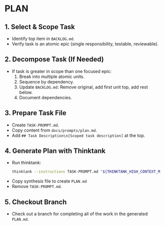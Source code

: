 # PLAN

## 1. Select & Scope Task
- Identify top item in `BACKLOG.md`.
- Verify task is an atomic epic (single responsibility, testable, reviewable).

## 2. Decompose Task (If Needed)
- If task is greater in scope than one focused epic:
    1. Break into multiple atomic units.
    2. Sequence by dependency.
    3. Update `BACKLOG.md`: Remove original, add first unit top, add rest below.
    4. Document dependencies.

## 3. Prepare Task File
- Create `TASK-PROMPT.md`.
- Copy content from `docs/prompts/plan.md`.
- Add `## Task Description\n[Scoped task description]` at the top.

## 4. Generate Plan with Thinktank
- Run thinktank:
    ```bash
    thinktank --instructions TASK-PROMPT.md "${THINKTANK_HIGH_CONTEXT_MODELS[@]}" "${THINKTANK_SYNTHESIS_MODEL[@]}" $(find_glance_files) $(find_philosophy_files) ./
    ```
- Copy synthesis file to create `PLAN.md`
- Remove `TASK-PROMPT.md`.

## 5. Checkout Branch
- Check out a branch for completing all of the work in the generated `PLAN.md`.

